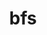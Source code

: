 ---
title: "bfs"
layout: cache
categories: [package, develop-2024-02-18]
meta: {"versions": ["3.1"], "compilers": ["gcc@=7.5.0"], "oss": ["ubuntu18.04"], "platforms": ["linux"], "targets": ["x86_64_v3"], "stacks": ["developer-tools", "root"], "num_specs": 1, "num_specs_by_stack": {"root": 1, "developer-tools": 1}}
spec_details: [{"hash": "722kyenk3qvp6qnm7vesg3hu3yflrxic", "compiler": "gcc@=7.5.0", "versions": ["3.1"], "os": "ubuntu18.04", "platform": "linux", "target": "x86_64_v3", "variants": ["build_system=makefile"], "stacks": ["root", "developer-tools"], "size": "-", "tarball": "https://binaries.spack.io/releases/develop-2024-02-18/build_cache/linux-ubuntu18.04-x86_64_v3/gcc-7.5.0/bfs-3.1/linux-ubuntu18.04-x86_64_v3-gcc-7.5.0-bfs-3.1-722kyenk3qvp6qnm7vesg3hu3yflrxic.spack"}]
---